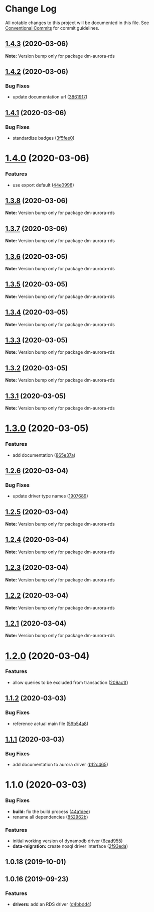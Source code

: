 # Change Log

All notable changes to this project will be documented in this file.
See [Conventional Commits](https://conventionalcommits.org) for commit guidelines.

## [1.4.3](https://github.com/theBenForce/data-migration/compare/dm-aurora-rds@1.4.2...dm-aurora-rds@1.4.3) (2020-03-06)

**Note:** Version bump only for package dm-aurora-rds





## [1.4.2](https://github.com/theBenForce/data-migration/compare/dm-aurora-rds@1.4.1...dm-aurora-rds@1.4.2) (2020-03-06)


### Bug Fixes

* update documentation url ([3861917](https://github.com/theBenForce/data-migration/commit/386191733fed17e28e12bc2efb1ce180b9a84fe4))





## [1.4.1](https://github.com/theBenForce/data-migration/compare/dm-aurora-rds@1.4.0...dm-aurora-rds@1.4.1) (2020-03-06)


### Bug Fixes

* standardize badges ([3f5fee0](https://github.com/theBenForce/data-migration/commit/3f5fee0c5228d38b3ab456a19b12dbb7fe7bcc34))





# [1.4.0](https://github.com/theBenForce/data-migration/compare/dm-aurora-rds@1.3.8...dm-aurora-rds@1.4.0) (2020-03-06)


### Features

* use export default ([44e0998](https://github.com/theBenForce/data-migration/commit/44e0998215dad652a980ab14e4e82dff69c41740))





## [1.3.8](https://github.com/theBenForce/data-migration/compare/dm-aurora-rds@1.3.7...dm-aurora-rds@1.3.8) (2020-03-06)

**Note:** Version bump only for package dm-aurora-rds





## [1.3.7](https://github.com/theBenForce/data-migration/compare/dm-aurora-rds@1.3.6...dm-aurora-rds@1.3.7) (2020-03-06)

**Note:** Version bump only for package dm-aurora-rds





## [1.3.6](https://github.com/theBenForce/data-migration/compare/dm-aurora-rds@1.3.5...dm-aurora-rds@1.3.6) (2020-03-05)

**Note:** Version bump only for package dm-aurora-rds





## [1.3.5](https://github.com/theBenForce/data-migration/compare/dm-aurora-rds@1.3.4...dm-aurora-rds@1.3.5) (2020-03-05)

**Note:** Version bump only for package dm-aurora-rds





## [1.3.4](https://github.com/theBenForce/data-migration/compare/dm-aurora-rds@1.3.3...dm-aurora-rds@1.3.4) (2020-03-05)

**Note:** Version bump only for package dm-aurora-rds





## [1.3.3](https://github.com/theBenForce/data-migration/compare/dm-aurora-rds@1.3.2...dm-aurora-rds@1.3.3) (2020-03-05)

**Note:** Version bump only for package dm-aurora-rds





## [1.3.2](https://github.com/theBenForce/data-migration/compare/dm-aurora-rds@1.3.1...dm-aurora-rds@1.3.2) (2020-03-05)

**Note:** Version bump only for package dm-aurora-rds





## [1.3.1](https://github.com/theBenForce/data-migration/compare/dm-aurora-rds@1.3.0...dm-aurora-rds@1.3.1) (2020-03-05)

**Note:** Version bump only for package dm-aurora-rds





# [1.3.0](https://github.com/theBenForce/data-migration/compare/dm-aurora-rds@1.2.6...dm-aurora-rds@1.3.0) (2020-03-05)


### Features

* add documentation ([865e37a](https://github.com/theBenForce/data-migration/commit/865e37ad495a345dc839f857628234a207747534))





## [1.2.6](https://github.com/theBenForce/data-migration/compare/dm-aurora-rds@1.2.5...dm-aurora-rds@1.2.6) (2020-03-04)


### Bug Fixes

* update driver type names ([1907689](https://github.com/theBenForce/data-migration/commit/19076899a0124527973006d53ea6d8ec677472c6))





## [1.2.5](https://github.com/theBenForce/data-migration/compare/dm-aurora-rds@1.2.4...dm-aurora-rds@1.2.5) (2020-03-04)

**Note:** Version bump only for package dm-aurora-rds





## [1.2.4](https://github.com/theBenForce/data-migration/compare/dm-aurora-rds@1.2.3...dm-aurora-rds@1.2.4) (2020-03-04)

**Note:** Version bump only for package dm-aurora-rds





## [1.2.3](https://github.com/theBenForce/data-migration/compare/dm-aurora-rds@1.2.2...dm-aurora-rds@1.2.3) (2020-03-04)

**Note:** Version bump only for package dm-aurora-rds





## [1.2.2](https://github.com/theBenForce/data-migration/compare/dm-aurora-rds@1.2.1...dm-aurora-rds@1.2.2) (2020-03-04)

**Note:** Version bump only for package dm-aurora-rds





## [1.2.1](https://github.com/theBenForce/data-migration/compare/dm-aurora-rds@1.2.0...dm-aurora-rds@1.2.1) (2020-03-04)

**Note:** Version bump only for package dm-aurora-rds





# [1.2.0](https://github.com/theBenForce/data-migration/compare/dm-aurora-rds@1.1.2...dm-aurora-rds@1.2.0) (2020-03-04)


### Features

* allow queries to be excluded from transaction ([209ac1f](https://github.com/theBenForce/data-migration/commit/209ac1fc98a98f065354e7397c858701ea322c8d))





## [1.1.2](https://github.com/theBenForce/data-migration/compare/dm-aurora-rds@1.1.1...dm-aurora-rds@1.1.2) (2020-03-03)


### Bug Fixes

* reference actual main file ([59b54a8](https://github.com/theBenForce/data-migration/commit/59b54a87dceda032761bcdc39ff4f3ae19eb968c))





## [1.1.1](https://github.com/theBenForce/data-migration/compare/dm-aurora-rds@1.1.0...dm-aurora-rds@1.1.1) (2020-03-03)


### Bug Fixes

* add documentation to aurora driver ([b12c465](https://github.com/theBenForce/data-migration/commit/b12c4650313135d8bf81e332f8810c7a05b1227f))





# 1.1.0 (2020-03-03)


### Bug Fixes

* **build:** fix the build process ([44a1dee](https://github.com/theBenForce/data-migration/commit/44a1dee9335b7d291ec7f82250c49836f80e8873))
* rename all dependencies ([852962b](https://github.com/theBenForce/data-migration/commit/852962b38478a0c9bcf3d9a356bdbbab7959e95f))


### Features

* initial working version of dynamodb driver ([6cad955](https://github.com/theBenForce/data-migration/commit/6cad955c73e9e100fff99e54110fd20b7d38c335))
* **data-migration:** create nosql driver interface ([2f93eda](https://github.com/theBenForce/data-migration/commit/2f93edae8e5812e28fd998a876068e61b94b3df3))



## 1.0.18 (2019-10-01)



## 1.0.16 (2019-09-23)


### Features

* **drivers:** add an RDS driver ([d4bbdd4](https://github.com/theBenForce/data-migration/commit/d4bbdd49fa83061fd3aaf50eff060f57a6c4a08d))
